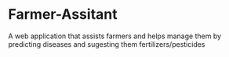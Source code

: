 # Farmer-Assitant
A web application that assists farmers and helps manage them by predicting diseases and sugesting them fertilizers/pesticides
